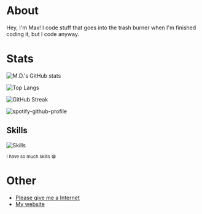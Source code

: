 # About
Hey, I'm Max! I code stuff that goes into the trash burner when I'm finished coding it, but I code anyway.
# Stats
![M.D.'s GitHub stats](https://github-readme-stats.vercel.app/api?username=theycallhermax&show_icons=true&include_all_commits=true&theme=rose_pine)

![Top Langs](https://github-readme-stats.vercel.app/api/top-langs/?username=theycallhermax&langs_count=1000&layout=compact&theme=rose_pine)

![GitHub Streak](http://github-readme-streak-stats.herokuapp.com?user=theycallhermax)

![spotify-github-profile](https://spotify-github-profile.vercel.app/api/view?uid=cnob7qnaifs1bb3d1p5phrpg4&cover_image=true&theme=default&show_offline=false&background_color=121212&interchange=false&bar_color=53b14f&bar_color_cover=false)
## Skills
![Skills](https://skillicons.dev/icons?i=gtk,bootstrap,js,python,nodejs,html,vala,svelte,css,md,bash,ts,vue,vite,discord,cloudflare,linux,md,replit,twitter,vscode,cpp,mongodb,express,git,tailwind,mastodon,rust)

<sup>I have so much skills 😁</sup>
# Other
- [Please give me a Internet](https://internetometer.com/give/48831)
- [My website](https://mdwalters.ml/)
